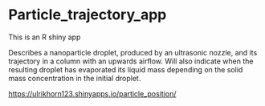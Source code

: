 # Particle_trajectory_app
This is an R shiny app

Describes a nanoparticle droplet, produced by an ultrasonic nozzle, and its trajectory in a column with an upwards airflow. Will also indicate when the resulting droplet has evaporated its liquid mass depending on the solid mass concentration in the initial droplet. 

https://ulrikhorn123.shinyapps.io/particle_position/
